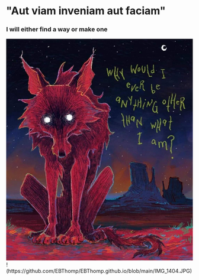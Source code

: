 # "Aut viam inveniam aut faciam"
### I will either find a way or make one
<img src= "https://github.com/EBThomp/EBThomp.github.io/blob/main/IMG_1404.JPG" class="img-responsive" alt="">
!(https://github.com/EBThomp/EBThomp.github.io/blob/main/IMG_1404.JPG)

